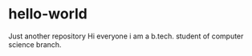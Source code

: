 # hello-world
Just another repository
Hi everyone
i am a b.tech. student of computer science branch.
